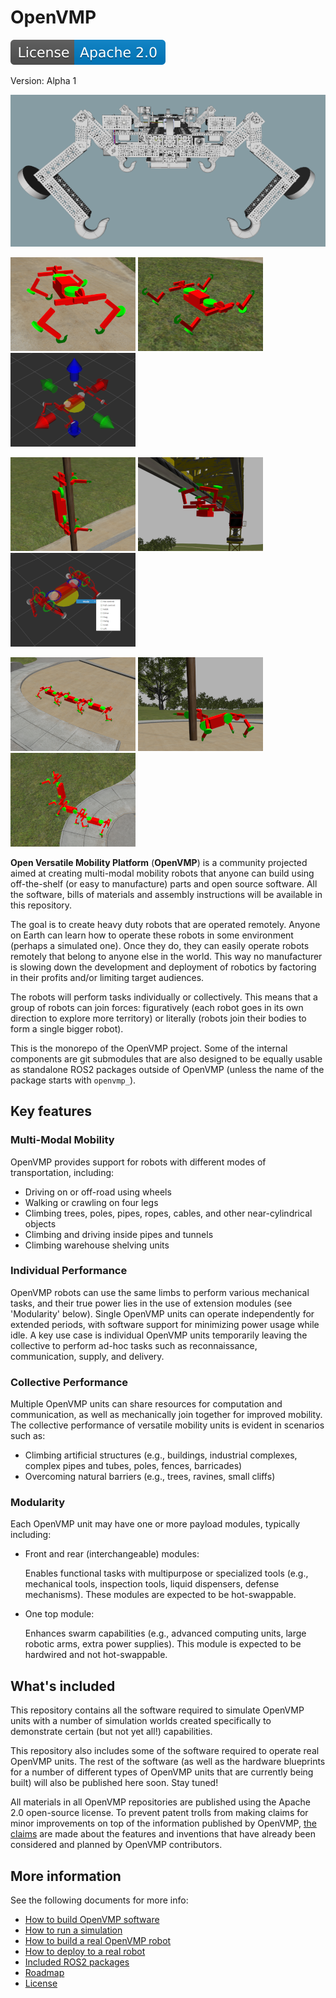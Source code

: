 # OpenVMP

[![License](docs/license.svg)](./LICENSE)

Version: Alpha 1

![OpenVMP rendered robot model](./docs/images/front.png)

![walking robot](./docs/images/walk.png)
![driving robot](./docs/images/drive.png)
![remotely controlled robot](./docs/images/control.png)

![pole climbing robot](./docs/images/hug.png)
![cable climbing robot](./docs/images/hang.png)
![robot modes of operation](./docs/images/modes.png)

![daisy chained robots](./docs/images/chain.png)
![grab and attach to objects](./docs/images/grab.png)
![robot swarm](./docs/images/swarm.png)

**Open Versatile Mobility Platform** (**OpenVMP**)
is a community projected aimed at creating multi-modal mobility robots
that anyone can build using off-the-shelf (or easy to manufacture) parts
and open source software. All the software, bills of materials and assembly
instructions will be available in this repository.

The goal is to create heavy duty robots that are operated remotely.
Anyone on Earth can learn how to operate these robots in some environment (perhaps a simulated one).
Once they do, they can easily operate robots remotely that belong to anyone else in the world.
This way no manufacturer is slowing down the development and deployment of
robotics by factoring in their profits and/or limiting target audiences.

The robots will perform tasks individually or collectively. This means that a group of robots can join forces: figuratively (each robot goes in its own direction to explore more territory) or literally (robots join their bodies to form a single bigger robot).

This is the monorepo of the OpenVMP project.
Some of the internal components are git submodules
that are also designed to be equally usable as standalone ROS2 packages
outside of OpenVMP
(unless the name of the package starts with `openvmp_`).

## Key features
### Multi-Modal Mobility
OpenVMP provides support for robots with different modes of transportation, including:

- Driving on or off-road using wheels
- Walking or crawling on four legs
- Climbing trees, poles, pipes, ropes, cables, and other near-cylindrical objects
- Climbing and driving inside pipes and tunnels
- Climbing warehouse shelving units
### Individual Performance
OpenVMP robots can use the same limbs to perform various mechanical tasks, and their true power lies in the use of extension modules (see 'Modularity' below). Single OpenVMP units can operate independently for extended periods, with software support for minimizing power usage while idle. A key use case is individual OpenVMP units temporarily leaving the collective to perform ad-hoc tasks such as reconnaissance, communication, supply, and delivery.

### Collective Performance
Multiple OpenVMP units can share resources for computation and communication, as well as mechanically join together for improved mobility. The collective performance of versatile mobility units is evident in scenarios such as:

- Climbing artificial structures (e.g., buildings, industrial complexes, complex pipes and tubes, poles, fences, barricades)
- Overcoming natural barriers (e.g., trees, ravines, small cliffs)

### Modularity
Each OpenVMP unit may have one or more payload modules, typically including:

- Front and rear (interchangeable) modules:

  Enables functional tasks with multipurpose or specialized tools (e.g., mechanical tools, inspection tools, liquid dispensers, defense mechanisms). These modules are expected to be hot-swappable.

- One top module:

  Enhances swarm capabilities (e.g., advanced computing units, large robotic arms, extra power supplies). This module is expected to be hardwired and not hot-swappable.



## What's included

This repository contains all the software required to simulate OpenVMP units with a number of simulation worlds created specifically to demonstrate certain (but not yet all!) capabilities.

This repository also includes some of the software required to operate real OpenVMP units. The rest of the software (as well as the hardware blueprints for a number of different types of OpenVMP units that are currently being built) will also be published here soon. Stay tuned!

All materials in all OpenVMP repositories are published using the Apache 2.0 open-source license. To prevent patent trolls from making claims for minor improvements on top of the information published by OpenVMP, [the claims](docs/Claims.md) are made about the features and inventions that have already been considered and planned by OpenVMP contributors.

## More information

See the following documents for more info:

- [How to build OpenVMP software](docs/Development.md)
- [How to run a simulation](docs/Simulation.md)
- [How to build a real OpenVMP robot](docs/Hardware.md)
- [How to deploy to a real robot](docs/Deployment.md)
- [Included ROS2 packages](docs/ROS2_packages.md)
- [Roadmap](docs/Roadmap.md)
- [License](docs/License.md)
